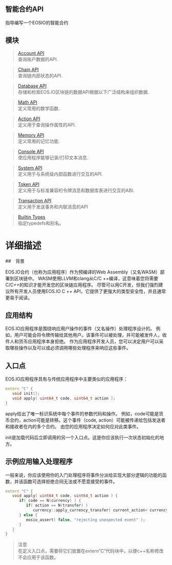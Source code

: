 智能合约API
---             

指导编写一个EOSIO的智能合约

模块
----
       
> [Account API](API/Account-API.md)    
查询账户数据的API.

> [Chain API]()  
查询链内部状态的API.

> [Database API](API/Database-API.md)      
存储和检索EOS.IO区块链的数据API根据以下广泛结构来组织数据.

> [Math API](API/Math-API.md)      
定义常用的数学函数.

> [Action API](API/Action-API.md)      
定义用于查询操作属性的API.

> [Memory API]()      
定义常用的记忆功能.

> [Console API](API/Console-API.md)      
使应用程序能够记录/打印文本消息.

> [System API](API/System-API.md)      
定义用于与系统级内部函数进行交互的API.

> [Token API](API/Token-API.md)      
定义用于与标准兼容的令牌消息和数据库表进行交互的ABI.

> [Transaction API](API/Transaction-API.md)      
定义用于发送事务和内联消息的API

> [Builtin Types](API/Types.md)      
指定typedefs和别名。


# 详细描述
##　背景

EOS.IO合约（也称为应用程序）作为预编译的Web Assembly（又名WASM）部署到区块链中。 WASM使用LLVM和clang从C/C ++编译，这意味着您将需要C/C++的知识才能开发您的区块链应用程序。 尽管可以用C开发，但我们强烈建议所有开发人员使用EOS.IO C ++ API，它提供了更强大的类型安全性，并且通常更易于阅读。

## 应用结构

EOS.IO应用程序是围绕响应用户操作的事件（又名操作）处理程序设计的。 例如，用户可能会将令牌传输给其他用户。该事件可以被处理，并可能被发件人，收件人和货币应用程序本身拒绝。
作为应用程序开发人员，您可以决定用户可以采取哪些操作以及可以或必须调用哪些处理程序来响应这些事件。

## 入口点

EOS.IO应用程序具有与传统应用程序中主要类似的应用程序：
```C++
extern "C" {
   void init();
   void apply( uint64_t code, uint64_t action );
}
```
apply给出了唯一标识系统中每个事件的参数代码和操作。 例如，code可能是货币合约，action可能是转移。这个事件（code, action）可能被传递给包括发送者和接收者在内的多个合约。 由您的应用程序决定如何应对此类事件。

init是加载代码后立即调用的另一个入口点。这是你应该执行一次状态初始化的地方。

## 示例应用输入处理程序

一般来说，你应该使用你的入门处理程序将事件分派给实现大部分逻辑的功能的函数，并该函数可选择拒绝合同无法或不愿意接受的事件。

```c++
extern "C" {
   void apply( uint64_t code, uint64_t action ) {
      if( code == N(currency) ) {
         if( action == N(transfer) ) 
            currency::apply_currency_transfer( current_action< currency::transfer >() );
      } else {
         eosio_assert( false, "rejecting unexpected event" );
      }
   }
}
```

> 注意   
     在定义入口点，需要将它们放置在extern“C”代码块中，以便c++名称修改不会应用于该函数。